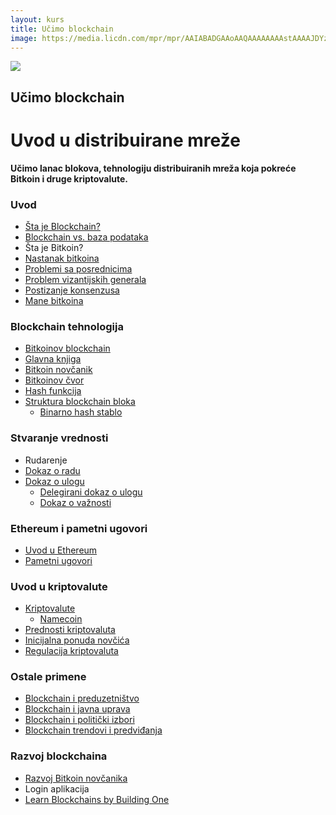 ```yaml
---
layout: kurs
title: Učimo blockchain
image: https://media.licdn.com/mpr/mpr/AAIABADGAAoAAQAAAAAAAAstAAAAJDYzMmY5NTNhLTE1ODctNDA2MC04OGEzLTU5NzM0OGZiZjdiMA.jpg
---
```


![]({{page.image}})

## Učimo blockchain
# Uvod u distribuirane mreže

**Učimo lanac blokova, tehnologiju distribuiranih mreža koja pokreće Bitkoin i druge kriptovalute.**

### Uvod

- [Šta je Blockchain?](/sta-je-blockchain)
- [Blockchain vs. baza podataka](/blockchain-vs-baza-podataka)
- Šta je Bitkoin?
- [Nastanak bitkoina](/nastanak-bitkoina)
- [Problemi sa posrednicima](/problemi-sa-posrednicima)
- [Problem vizantijskih generala](/problem-vizantijskih-generala)
- [Postizanje konsenzusa](/konsenzus-u-blockchainu)
- [Mane bitkoina](/mane-bitkoina)

### Blockchain tehnologija

- [Bitkoinov blockchain](/bitkoinov-blockchain)
- [Glavna knjiga](/blockchain-ledger)
- [Bitkoin novčanik](/bitkoin-novcanik)
- [Bitkoinov čvor](/bitkoinov-cvor)
- [Hash funkcija](/hash-funkcija)
- [Struktura blockchain bloka](/struktura-blockchain-bloka)
  - [Binarno hash stablo](/binarno-hash-stablo)

### Stvaranje vrednosti

- Rudarenje
- [Dokaz o radu](/dokaz-o-radu)
- [Dokaz o ulogu](/dokaz-o-ulogu)
  - [Delegirani dokaz o ulogu](/delegirani-dokaz-o-ulogu)
  - [Dokaz o važnosti](/dokaz-o-vaznosti)

### Ethereum i pametni ugovori

- [Uvod u Ethereum](/ethereum)
- [Pametni ugovori](/pametni-ugovori)

### Uvod u kriptovalute

- [Kriptovalute](/kriptovalute)
  - [Namecoin](/namecoin)
- [Prednosti kriptovaluta](/prednosti-kriptovaluta)
- [Inicijalna ponuda novčića](/inicijalna-ponuda-novcica)
- [Regulacija kriptovaluta](/regulacija-kriptovaluta)

### Ostale primene

- [Blockchain i preduzetništvo](/blockchain-i-preduzetnistvo)
- [Blockchain i javna uprava](/blockchain-i-javna-uprava)
- [Blockchain i politički izbori](/blockchain-i-izbori)
- [Blockchain trendovi i predviđanja](/blockchain-trendovi)

### Razvoj blockchaina

- [Razvoj Bitkoin novčanika](/razvoj-bitkoin-novcanika)
- Login aplikacija
- [Learn Blockchains by Building One](https://hackernoon.com/learn-blockchains-by-building-one--f46)

